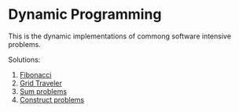 # Dynamic Programming

This is the dynamic implementations of commong software intensive problems.

Solutions:
1. [Fibonacci](https://github.com/LuizGuerra/Dynamic-Programming/blob/main/Java/src/Fibonacci.java)
2. [Grid Traveler](https://github.com/LuizGuerra/Dynamic-Programming/blob/main/Java/src/GridTraveler.java)
3. [Sum problems](https://github.com/LuizGuerra/Dynamic-Programming/blob/main/Java/src/Sum.java)
3. [Construct problems](https://github.com/LuizGuerra/Dynamic-Programming/blob/main/Java/src/Construct.java)
